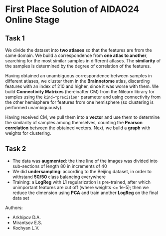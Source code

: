 # First Place Solution of AIDAO24 Online Stage

## Task 1
We divide the dataset into **two atlases** so that the features are from the same domain. We build a correspondence from **one atlas to another**, searching for the most similar samples in different atlases. The **similarity** of the samples is determined by the degree of correlation of the features.

Having obtained an unambiguous correspondence between samples in different atlases, we cluster them in the **Brainnetome** atlas, discarding features with an index of 210 and higher, since it was worse with them. We build **Connectivity Matrixes** (hereinafter CM) from the Nilearn library for samples using the `kind="precision"` parameter and using connectivity from the other hemisphere for features from one hemisphere (so clustering is performed unambiguously).

Having received CM, we pull them into a **vector** and use them to determine the similarity of samples among themselves, counting the **Pearson correlation** between the obtained vectors. Next, we build a **graph** with weights for clustering. 

## Task 2
- The data was **augmented**: the time line of the images was divided into sub-sections of length 80 in increments of 40
- We did **undersampling**: according to the Beijing dataset, in order to withstand **50/50** class balancing everywhere
- Training: a **LogReg** with **L1** regularization is pre-trained, after which unimportant features are cut off (where weights <= 1e-5); then we reduce the dimension using **PCA** and train another **LogReg** on the final data set

Authors: 
- Arkhipov D.A.
- Mirantsov E.S.
- Kochyan L.V.